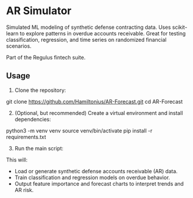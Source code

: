 # AR Simulator

Simulated ML modeling of synthetic defense contracting data. Uses scikit-learn to explore patterns in overdue accounts receivable. Great for testing classification, regression, and time series on randomized financial scenarios.

Part of the Regulus fintech suite.

## Usage

1. Clone the repository:

git clone https://github.com/Hamiltonius/AR-Forecast.git
cd AR-Forecast


2. (Optional, but recommended) Create a virtual environment and install dependencies:

python3 -m venv venv
source venv/bin/activate
pip install -r requirements.txt


3. Run the main script:

This will:
- Load or generate synthetic defense accounts receivable (AR) data.
- Train classification and regression models on overdue behavior.
- Output feature importance and forecast charts to interpret trends and AR risk.
